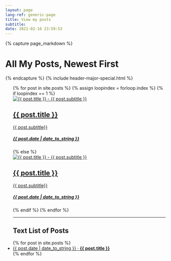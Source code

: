 ```yaml
---
layout: page
lang-ref: generic-page
title: View my posts
subtitle:
date: 2021-02-16 23:59:53
---
```

<!-- Content -->
{% capture page_markdown %}
# All My Posts, Newest First
{% endcapture %}
{% include header-major-special.html %}
<ul>
  <div class="cards">
    {% for post in site.posts %}
    {% assign loopindex = forloop.index %}
    {% if loopindex == 1 %}
      <div class="card card-big"><a href="{{ post.url }}"><img alt="{{ post.title }} - {{ post.subtitle }}" src="{{ site.url }}/assets/images/{{ post.url }}/{{ post.image }}"><div class="card-body"><h2>{{ post.title }}</h2><p>{{ post.subtitle}}</p><h5>{{ post.date | date_to_string }}</h5></div></a></div>
    {% else %}
      <div class="card card-small"><a href="{{ post.url }}"><img alt="{{ post.title }} - {{ post.subtitle }}" src="{{ site.url }}/assets/images/{{ post.url }}/{{ post.image }}"><div class="card-body"><h2>{{ post.title }}</h2><p>{{ post.subtitle}}</p><h5>{{ post.date | date_to_string }}</h5></div></a></div>
    {% endif %}
    {% endfor %}
  </div>
  <hr>
  <h2>Text List of Posts</h2>
  {% for post in site.posts %}
    <li>
      <a href="{{ post.url }}">{{ post.date | date_to_string }} · <strong>{{ post.title }}</strong></a>
    </li>
  {% endfor %}
</ul>
